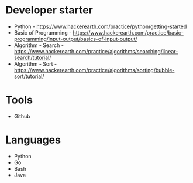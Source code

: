 # Developer starter
- Python - https://www.hackerearth.com/practice/python/getting-started
- Basic of Programming - https://www.hackerearth.com/practice/basic-programming/input-output/basics-of-input-output/
- Algorithm - Search - https://www.hackerearth.com/practice/algorithms/searching/linear-search/tutorial/
- Algorithm - Sort - https://www.hackerearth.com/practice/algorithms/sorting/bubble-sort/tutorial/

# Tools
- Github

# Languages
- Python
- Go
- Bash
- Java

